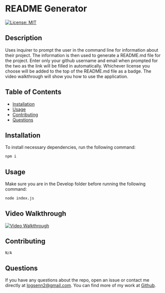 # README Generator <br  />
[![License: MIT](https://img.shields.io/badge/License-MIT-yellow.svg)](https://opensource.org/licenses/MIT)

## Description
Uses inquirer to prompt the user in the command line for information about their project. The information is then used to generate a README.md file for the project. Enter only your github username and email when prompted for the two as the link will be filled in automatically. Whichever license you choose will be added to the top of the README.md file as a badge. The video walkthrough will show you how to use the application.

## Table of Contents
* [Installation](#installation)
* [Usage](#usage)
* [Contributing](#contributing)
* [Questions](#questions)

## Installation
To install necessary dependencies, run the following command:
```md
npm i
```

## Usage
Make sure you are in the Develop folder before running the following command:
```md
node index.js
```
## Video Walkthrough
[![Video Walkthrough](https://img.youtube.com/vi/1Q2Q3Q4Q5Q6/0.jpg)](https://youtu.be/zQm9qr9IodQ)

## Contributing
```md
N/A
```

## Questions
If you have any questions about the repo, open an issue or contact me directly at [logsenn2@gmail.com](mailto:logsenn2@gmail.com). You can find more of my work at [Github](https://github.com/Lsenn404).
